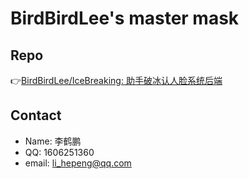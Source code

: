 # BirdBirdLee's master mask
## Repo
👉[BirdBirdLee/IceBreaking: 助手破冰认人脸系统后端](https://github.com/BirdBirdLee/IceBreaking)

## Contact
- Name: 李鹤鹏
- QQ: 1606251360
- email: li_hepeng@qq.com